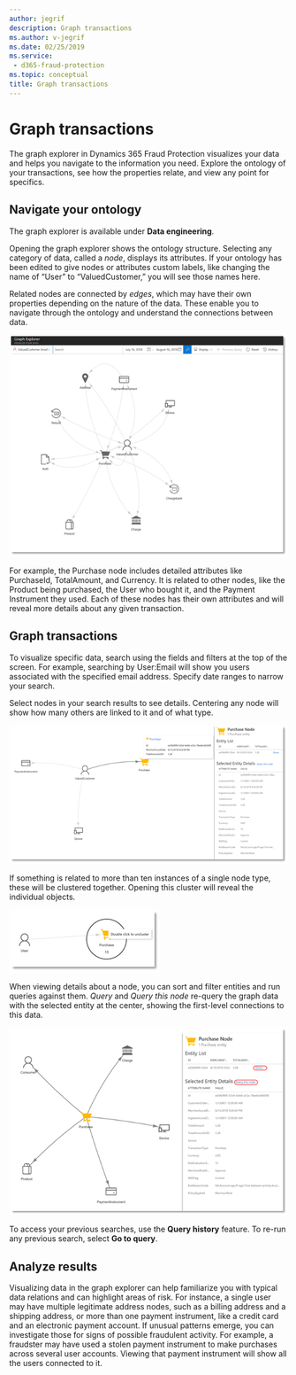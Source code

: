 ```yaml
---
author: jegrif
description: Graph transactions
ms.author: v-jegrif
ms.date: 02/25/2019
ms.service:
 - d365-fraud-protection
ms.topic: conceptual
title: Graph transactions
---
```



# Graph transactions

The graph explorer in Dynamics 365 Fraud Protection visualizes your data and helps you navigate to the information you need. Explore the ontology of your transactions, see how the properties relate, and view any point for specifics.

## Navigate your ontology

The graph explorer is available under **Data engineering**.

Opening the graph explorer shows the ontology structure. Selecting any category of data, called a *node*, displays its attributes. If your ontology has been edited to give nodes or attributes custom labels, like changing the name of “User” to “ValuedCustomer,” you will see those names here.

Related nodes are connected by *edges*, which may have their own properties depending on the nature of the data. These enable you to navigate through the ontology and understand the connections between data.

![Screenshot of the ontology as pictured in the graph explorer.](media/graph-explorer-images/ge-ontology.png)
 
For example, the Purchase node includes detailed attributes like PurchaseId, TotalAmount, and Currency. It is related to other nodes, like the Product being purchased, the User who bought it, and the Payment Instrument they used. Each of these nodes has their own attributes and will reveal more details about any given transaction.

## Graph transactions

To visualize specific data, search using the fields and filters at the top of the screen. For example, searching by User:Email will show you users associated with the specified email address. Specify date ranges to narrow your search.

Select nodes in your search results to see details. Centering any node will show how many others are linked to it and of what type.

![Screenshot of a selected Purchase node that displays its entity list and entity details.](media/graph-explorer-images/ge-results-details.png)
 
If something is related to more than ten instances of a single node type, these will be clustered together. Opening this cluster will reveal the individual objects.

![Screenshot of a cluster of 15 Purchase nodes.](media/graph-explorer-images/ge-cluster.png)
 
When viewing details about a node, you can sort and filter entities and run queries against them. *Query* and *Query this node* re-query the graph data with the selected entity at the center, showing the first-level connections to this data.

![Screenshot of a node with the Query and Query this node options highlighted.](media/graph-explorer-images/ge-query.png)
 
To access your previous searches, use the **Query history** feature. To re-run any previous search, select **Go to query**.

## Analyze results

Visualizing data in the graph explorer can help familiarize you with typical data relations and can highlight areas of risk. For instance, a single user may have multiple legitimate address nodes, such as a billing address and a shipping address, or more than one payment instrument, like a credit card and an electronic payment account. If unusual patterns emerge, you can investigate those for signs of possible fraudulent activity. For example, a fraudster may have used a stolen payment instrument to make purchases across several user accounts. Viewing that payment instrument will show all the users connected to it. 

